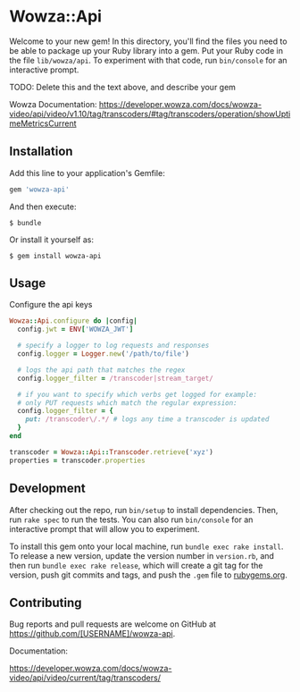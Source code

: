 # Wowza::Api

Welcome to your new gem! In this directory, you'll find the files you need to be able to package up your Ruby library into a gem. Put your Ruby code in the file `lib/wowza/api`. To experiment with that code, run `bin/console` for an interactive prompt.

TODO: Delete this and the text above, and describe your gem

Wowza Documentation: https://developer.wowza.com/docs/wowza-video/api/video/v1.10/tag/transcoders/#tag/transcoders/operation/showUptimeMetricsCurrent

## Installation

Add this line to your application's Gemfile:

```ruby
gem 'wowza-api'
```

And then execute:

    $ bundle

Or install it yourself as:

    $ gem install wowza-api

## Usage

Configure the api keys

```ruby
Wowza::Api.configure do |config|
  config.jwt = ENV['WOWZA_JWT']

  # specify a logger to log requests and responses
  config.logger = Logger.new('/path/to/file')

  # logs the api path that matches the regex
  config.logger_filter = /transcoder|stream_target/ 

  # if you want to specify which verbs get logged for example:
  # only PUT requests which match the regular expression:
  config.logger_filter = {
    put: /transcoder\/.*/ # logs any time a transcoder is updated
  }
end
```

```ruby
transcoder = Wowza::Api::Transcoder.retrieve('xyz')
properties = transcoder.properties
```

## Development

After checking out the repo, run `bin/setup` to install dependencies. Then, run `rake spec` to run the tests. You can also run `bin/console` for an interactive prompt that will allow you to experiment.

To install this gem onto your local machine, run `bundle exec rake install`. To release a new version, update the version number in `version.rb`, and then run `bundle exec rake release`, which will create a git tag for the version, push git commits and tags, and push the `.gem` file to [rubygems.org](https://rubygems.org).

## Contributing

Bug reports and pull requests are welcome on GitHub at https://github.com/[USERNAME]/wowza-api.

Documentation:

https://developer.wowza.com/docs/wowza-video/api/video/current/tag/transcoders/
